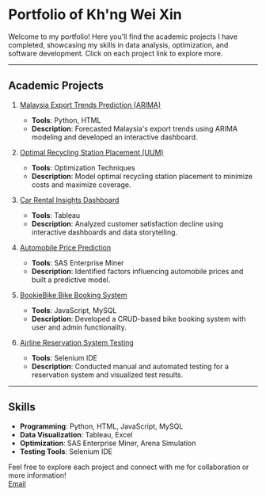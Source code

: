 # Portfolio of Kh'ng Wei Xin

Welcome to my portfolio! Here you'll find the academic projects I have completed, showcasing my skills in data analysis, optimization, and software development. Click on each project link to explore more.

---

## Academic Projects

1. [Malaysia Export Trends Prediction (ARIMA)](https://github.com/naiseman/Malaysia-Export-Trends-Prediction)
   - **Tools**: Python, HTML
   - **Description**: Forecasted Malaysia's export trends using ARIMA modeling and developed an interactive dashboard.

2. [Optimal Recycling Station Placement (UUM)](https://github.com/naiseman/Optimal-Recycling-Station-Placement)
   - **Tools**: Optimization Techniques
   - **Description**: Model optimal recycling station placement to minimize costs and maximize coverage.

3. [Car Rental Insights Dashboard](https://github.com/naiseman/Car-Rental-Insights-Dashboard)
   - **Tools**: Tableau
   - **Description**: Analyzed customer satisfaction decline using interactive dashboards and data storytelling.

4. [Automobile Price Prediction](https://github.com/naiseman/Automobile-Price-Prediction)
   - **Tools**: SAS Enterprise Miner
   - **Description**: Identified factors influencing automobile prices and built a predictive model.

5. [BookieBike Bike Booking System](https://github.com/naiseman/BookieBike-Bike-Booking-System)
   - **Tools**: JavaScript, MySQL
   - **Description**: Developed a CRUD-based bike booking system with user and admin functionality.

6. [Airline Reservation System Testing](https://github.com/naiseman/Airline-Reservation-System-Testing)
   - **Tools**: Selenium IDE
   - **Description**: Conducted manual and automated testing for a reservation system and visualized test results.

---

## Skills
- **Programming**: Python, HTML, JavaScript, MySQL
- **Data Visualization**: Tableau, Excel
- **Optimization**: SAS Enterprise Miner, Arena Simulation
- **Testing Tools**: Selenium IDE

Feel free to explore each project and connect with me for collaboration or more information!  
 [Email](mailto:khngweixin@gmail.com)
